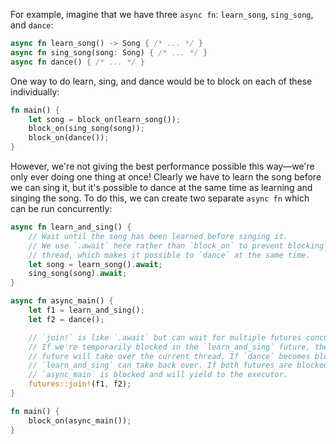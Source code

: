 
For example, imagine that we have three `async fn`: `learn_song`, `sing_song`, and `dance`:

```rust
async fn learn_song() -> Song { /* ... */ }
async fn sing_song(song: Song) { /* ... */ }
async fn dance() { /* ... */ }
```

One way to do learn, sing, and dance would be to block on each of these individually:

```rust
fn main() {
    let song = block_on(learn_song());
    block_on(sing_song(song));
    block_on(dance());
}
```

However, we're not giving the best performance possible this way—we're only ever doing one thing at once! Clearly we have to learn the song before we can sing it, but it's possible to dance at the same time as learning and singing the song. To do this, we can create two separate `async fn` which can be run concurrently:

```rust
async fn learn_and_sing() {
    // Wait until the song has been learned before singing it.
    // We use `.await` here rather than `block_on` to prevent blocking the
    // thread, which makes it possible to `dance` at the same time.
    let song = learn_song().await;
    sing_song(song).await;
}

async fn async_main() {
    let f1 = learn_and_sing();
    let f2 = dance();

    // `join!` is like `.await` but can wait for multiple futures concurrently.
    // If we're temporarily blocked in the `learn_and_sing` future, the `dance`
    // future will take over the current thread. If `dance` becomes blocked,
    // `learn_and_sing` can take back over. If both futures are blocked, then
    // `async_main` is blocked and will yield to the executor.
    futures::join!(f1, f2);
}

fn main() {
    block_on(async_main());
}
```

